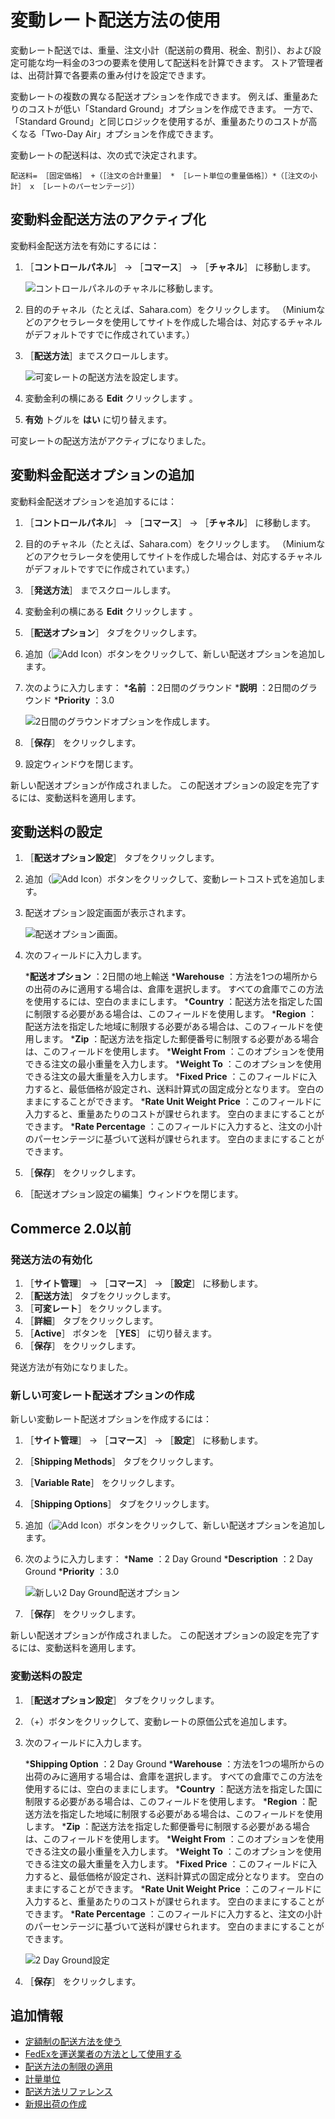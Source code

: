 # 変動レート配送方法の使用

変動レート配送では、重量、注文小計（配送前の費用、税金、割引）、および設定可能な均一料金の3つの要素を使用して配送料を計算できます。 ストア管理者は、出荷計算で各要素の重み付けを設定できます。

変動レートの複数の異なる配送オプションを作成できます。 例えば、重量あたりのコストが低い「Standard Ground」オプションを作成できます。 一方で、「Standard Ground」と同じロジックを使用するが、重量あたりのコストが高くなる「Two-Day Air」オプションを作成できます。

変動レートの配送料は、次の式で決定されます。

`配送料= ［固定価格］ +（［注文の合計重量］ * ［レート単位の重量価格］）*（［注文の小計］ x ［レートのパーセンテージ］）`

<a name="activating-the-variable-rate-shipping-method" />

## 変動料金配送方法のアクティブ化

変動料金配送方法を有効にするには：

1. ［**コントロールパネル**］ → ［**コマース**］ → ［**チャネル**］ に移動します。

    ![コントロールパネルのチャネルに移動します。](./using-the-variable-rate-shipping-method/images/07.png)

1. 目的のチャネル（たとえば、Sahara.com）をクリックします。 （Miniumなどのアクセラレータを使用してサイトを作成した場合は、対応するチャネルがデフォルトですでに作成されています。）
1. ［**配送方法**］までスクロールします。

    ![可変レートの配送方法を設定します。](./using-the-variable-rate-shipping-method/images/03.png)

1. 変動金利の横にある **Edit** クリックします 。
1. **有効** トグルを **はい** に切り替えます。

可変レートの配送方法がアクティブになりました。

<a name="adding-a-variable-rate-shipping-option" />

## 変動料金配送オプションの追加

変動料金配送オプションを追加するには：

1. ［**コントロールパネル**］ → ［**コマース**］ → ［**チャネル**］ に移動します。

1. 目的のチャネル（たとえば、Sahara.com）をクリックします。 （Miniumなどのアクセラレータを使用してサイトを作成した場合は、対応するチャネルがデフォルトですでに作成されています。）
1. ［**発送方法**］ までスクロールします。
1. 変動金利の横にある **Edit** クリックします 。
1. ［**配送オプション**］ タブをクリックします。
1. 追加（![Add Icon](../../images/icon-add.png)）ボタンをクリックして、新しい配送オプションを追加します。
1. 次のように入力します：
    ***名前** ：2日間のグラウンド
    ***説明** ：2日間のグラウンド
    ***Priority** ：3.0

    ![2日間のグラウンドオプションを作成します。](./using-the-variable-rate-shipping-method/images/04.png)

1. ［**保存**］ をクリックします。
1. 設定ウィンドウを閉じます。

新しい配送オプションが作成されました。 この配送オプションの設定を完了するには、変動送料を適用します。

<a name="configuring-variable-shipping-costs" />

## 変動送料の設定

1. ［**配送オプション設定**］ タブをクリックします。
1. 追加（![Add Icon](../../images/icon-add.png)）ボタンをクリックして、変動レートコスト式を追加します。
1. 配送オプション設定画面が表示されます。

    ![配送オプション画面。](./using-the-variable-rate-shipping-method/images/05.png)

1. 次のフィールドに入力します。

    ***配送オプション** ：2日間の地上輸送
    ***Warehouse** ：方法を1つの場所からの出荷のみに適用する場合は、倉庫を選択します。 すべての倉庫でこの方法を使用するには、空白のままにします。
    ***Country** ：配送方法を指定した国に制限する必要がある場合は、このフィールドを使用します。
    ***Region** ：配送方法を指定した地域に制限する必要がある場合は、このフィールドを使用します。
    ***Zip** ：配送方法を指定した郵便番号に制限する必要がある場合は、このフィールドを使用します。
    ***Weight From** ：このオプションを使用できる注文の最小重量を入力します。
    ***Weight To** ：このオプションを使用できる注文の最大重量を入力します。
    ***Fixed Price** ：このフィールドに入力すると、最低価格が設定され、送料計算式の固定成分となります。 空白のままにすることができます。
    ***Rate Unit Weight Price** ：このフィールドに入力すると、重量あたりのコストが課せられます。 空白のままにすることができます。
    ***Rate Percentage** ：このフィールドに入力すると、注文の小計のパーセンテージに基づいて送料が課せられます。 空白のままにすることができます。

1. ［**保存**］ をクリックします。
1. ［配送オプション設定の編集］ウィンドウを閉じます。

<a name="commerce-20-and-below" />

## Commerce 2.0以前

### 発送方法の有効化

1. ［**サイト管理**］ → ［**コマース**］ → ［**設定**］ に移動します。
1. ［**配送方法**］ タブをクリックします。
1. ［**可変レート**］ をクリックします。
1. ［**詳細**］ タブをクリックします。
1. ［**Active**］ ボタンを ［**YES**］ に切り替えます。
1. ［**保存**］ をクリックします。

発送方法が有効になりました。

### 新しい可変レート配送オプションの作成

新しい変動レート配送オプションを作成するには：

1. ［**サイト管理**］ → ［**コマース**］ → ［**設定**］ に移動します。
1. ［**Shipping Methods**］ タブをクリックします。
1. ［**Variable Rate**］ をクリックします。
1. ［**Shipping Options**］ タブをクリックします。
1. 追加（![Add Icon](../../images/icon-add.png)）ボタンをクリックして、新しい配送オプションを追加します。
1. 次のように入力します：
    ***Name** ：2 Day Ground
    ***Description** ：2 Day Ground
    ***Priority** ：3.0

    ![新しい2 Day Ground配送オプション](./using-the-variable-rate-shipping-method/images/01.png)

1. ［**保存**］ をクリックします。

新しい配送オプションが作成されました。 この配送オプションの設定を完了するには、変動送料を適用します。

### 変動送料の設定

1. ［**配送オプション設定**］ タブをクリックします。
1. （+）ボタンをクリックして、変動レートの原価公式を追加します。
1. 次のフィールドに入力します。

    ***Shipping Option** ：2 Day Ground
    ***Warehouse** ：方法を1つの場所からの出荷のみに適用する場合は、倉庫を選択します。 すべての倉庫でこの方法を使用するには、空白のままにします。
    ***Country** ：配送方法を指定した国に制限する必要がある場合は、このフィールドを使用します。
    ***Region** ：配送方法を指定した地域に制限する必要がある場合は、このフィールドを使用します。
    ***Zip** ：配送方法を指定した郵便番号に制限する必要がある場合は、このフィールドを使用します。
    ***Weight From** ：このオプションを使用できる注文の最小重量を入力します。
    ***Weight To** ：このオプションを使用できる注文の最大重量を入力します。
    ***Fixed Price** ：このフィールドに入力すると、最低価格が設定され、送料計算式の固定成分となります。 空白のままにすることができます。
    ***Rate Unit Weight Price** ：このフィールドに入力すると、重量あたりのコストが課せられます。 空白のままにすることができます。
    ***Rate Percentage** ：このフィールドに入力すると、注文の小計のパーセンテージに基づいて送料が課せられます。 空白のままにすることができます。

      ![2 Day Ground設定](./using-the-variable-rate-shipping-method/images/02.png)

1. ［**保存**］ をクリックします。

<a name="additional-information" />

## 追加情報

* [定額制の配送方法を使う](./using-the-flat-rate-shipping-method.md)
* [FedExを運送業者の方法として使用する](./using-the-fedex-shipping-method.md)
* [配送方法の制限の適用](./applying-shipping-method-restrictions.md)
* [計量単位](./measurement-units.md)
* [配送方法リファレンス](./shipping-method-reference.md)
* [新規出荷の作成](../../orders-and-fulfillment/shipments/creating-a-shipment.md)
